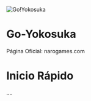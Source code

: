 
 ![Go!Yokosuka](https://github.com/user-attachments/assets/fdda9c30-10f0-4d8a-b015-1a1c8e275fbc)

 # Go-Yokosuka
Página Oficial: narogames.com

# Inicio Rápido
....
